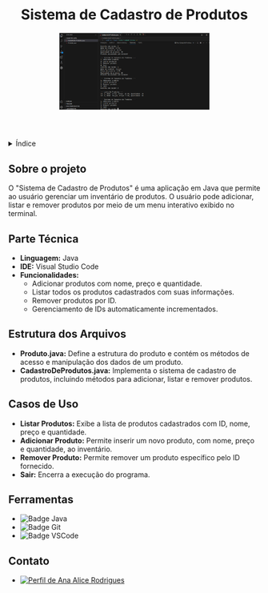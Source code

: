 <!DOCTYPE html>
<html lang="pt-br">
<head>
    <meta charset="UTF-8">
    <meta name="viewport" content="width=device-width, initial-scale=1.0">
    <meta name="description" content="Sistema de Cadastro de Produtos em Java">
    <meta name="keywords" content="Java, Cadastro de Produtos, Programação">
    <meta name="author" content="Ana Alice Rodrigues">
</head>
<body>

<header>
    <h1>Sistema de Cadastro de Produtos</h1>
    <img src="img/002.png" alt="img" width="300" height="auto">
</header>

<details>
    <summary>Índice</summary>
    <ol>
        <li><a href="#sobre-o-projeto">Sobre o projeto</a></li>
        <li><a href="#parte-tecnica">Parte Técnica</a></li>
        <li><a href="#estrutura-dos-arquivos">Estrutura dos Arquivos</a></li>
        <li><a href="#casos-de-uso">Casos de Uso</a></li>
        <li><a href="#ferramentas">Ferramentas</a></li>
        <li><a href="#contato">Contato</a></li>
    </ol>
</details>

<section id="sobre-o-projeto">
    <h2>Sobre o projeto</h2>
    <p>
        O "Sistema de Cadastro de Produtos" é uma aplicação em Java que permite ao usuário gerenciar um inventário de produtos. 
        O usuário pode adicionar, listar e remover produtos por meio de um menu interativo exibido no terminal.
    </p>
</section>

<section id="parte-tecnica">
    <h2>Parte Técnica</h2>
    <ul>
        <li><strong>Linguagem:</strong> Java</li>
        <li><strong>IDE:</strong> Visual Studio Code</li>
        <li><strong>Funcionalidades:</strong> 
            <ul>
                <li>Adicionar produtos com nome, preço e quantidade.</li>
                <li>Listar todos os produtos cadastrados com suas informações.</li>
                <li>Remover produtos por ID.</li>
                <li>Gerenciamento de IDs automaticamente incrementados.</li>
            </ul>
        </li>
    </ul>
</section>

<section id="estrutura-dos-arquivos">
    <h2>Estrutura dos Arquivos</h2>
    <ul>
        <li><strong>Produto.java:</strong> Define a estrutura do produto e contém os métodos de acesso e manipulação dos dados de um produto.</li>
        <li><strong>CadastroDeProdutos.java:</strong> Implementa o sistema de cadastro de produtos, incluindo métodos para adicionar, listar e remover produtos.</li>
    </ul>
</section>

<section id="casos-de-uso">
    <h2>Casos de Uso</h2>
    <ul>
        <li><strong>Listar Produtos:</strong> Exibe a lista de produtos cadastrados com ID, nome, preço e quantidade.</li>
        <li><strong>Adicionar Produto:</strong> Permite inserir um novo produto, com nome, preço e quantidade, ao inventário.</li>
        <li><strong>Remover Produto:</strong> Permite remover um produto específico pelo ID fornecido.</li>
        <li><strong>Sair:</strong> Encerra a execução do programa.</li>
    </ul>
</section>

<section id="ferramentas">
    <h2>Ferramentas</h2>
    <ul>
        <li><img src="https://img.shields.io/badge/Java-ED8B00?style=for-the-badge&logo=java&logoColor=white" alt="Badge Java"></li>
        <li><img src="https://img.shields.io/badge/GIT-E44C30?style=for-the-badge&logo=git&logoColor=white" alt="Badge Git"></li>
        <li><img src="https://img.shields.io/badge/VS_Code-007ACC?style=for-the-badge&logo=visual%20studio%20code&logoColor=white" alt="Badge VSCode"></li>
    </ul>
</section>

<section id="contato">
    <h2>Contato</h2>
    <ul>
        <li><a href="https://linktr.ee/anaeanali5" target="_blank"><img src="https://img.shields.io/badge/Ana_Alice_Rodrigues-blue?style=for-the-badge" alt="Perfil de Ana Alice Rodrigues"></a></li>
    </ul>
</section>

</body>
</html>
